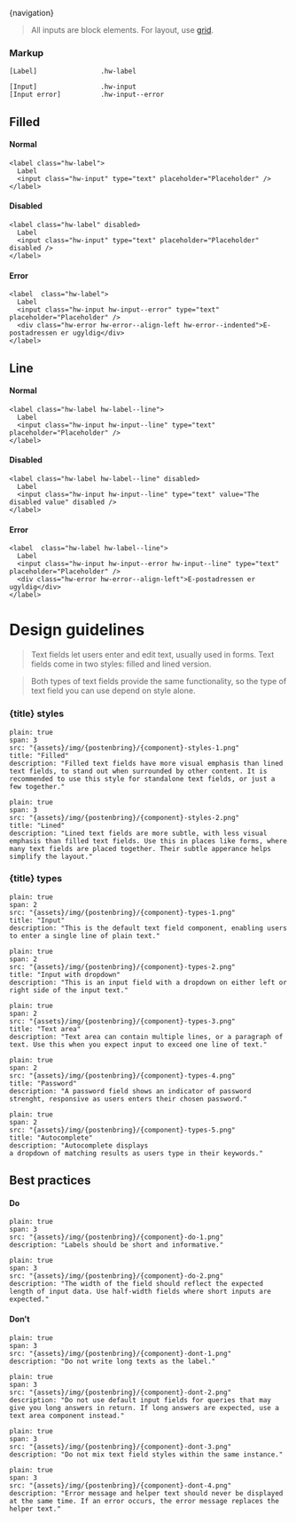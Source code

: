{navigation}


> All inputs are block elements. For layout, use [grid](/Grid).

### Markup
```code
[Label]                .hw-label

[Input]                .hw-input
[Input error]          .hw-input--error
```



## Filled

#### Normal
```html|span-3,light,plain
<label class="hw-label">
  Label
  <input class="hw-input" type="text" placeholder="Placeholder" />
</label>
```

#### Disabled
```html|span-3,light,plain
<label class="hw-label" disabled>
  Label
  <input class="hw-input" type="text" placeholder="Placeholder" disabled />
</label>
```

#### Error
```html|span-3,light,plain
<label  class="hw-label">
  Label
  <input class="hw-input hw-input--error" type="text" placeholder="Placeholder" />
  <div class="hw-error hw-error--align-left hw-error--indented">E-postadressen er ugyldig</div>
</label>
```



## Line

#### Normal
```html|span-3,light,plain
<label class="hw-label hw-label--line">
  Label
  <input class="hw-input hw-input--line" type="text" placeholder="Placeholder" />
</label>
```

#### Disabled
```html|span-3,light,plain
<label class="hw-label hw-label--line" disabled>
  Label
  <input class="hw-input hw-input--line" type="text" value="The disabled value" disabled />
</label>
```

#### Error
```html|span-3,light,plain
<label  class="hw-label hw-label--line">
  Label
  <input class="hw-input hw-input--error hw-input--line" type="text" placeholder="Placeholder" />
  <div class="hw-error hw-error--align-left">E-postadressen er ugyldig</div>
</label>
```






# Design guidelines

> Text fields let users enter and edit text, usually used in forms. Text fields come in two styles: filled and lined version.

> Both types of text fields provide the same functionality, so the type of text field you can use depend on style alone.





### {title} styles
```image
plain: true
span: 3
src: "{assets}/img/{postenbring}/{component}-styles-1.png"
title: "Filled"
description: "Filled text fields have more visual emphasis than lined text fields, to stand out when surrounded by other content. It is recommended to use this style for standalone text fields, or just a few together."
```
```image
plain: true
span: 3
src: "{assets}/img/{postenbring}/{component}-styles-2.png"
title: "Lined"
description: "Lined text fields are more subtle, with less visual emphasis than filled text fields. Use this in places like forms, where many text fields are placed together. Their subtle apperance helps simplify the layout."
```





### {title} types
```image
plain: true
span: 2
src: "{assets}/img/{postenbring}/{component}-types-1.png"
title: "Input"
description: "This is the default text field component, enabling users to enter a single line of plain text."
```
```image
plain: true
span: 2
src: "{assets}/img/{postenbring}/{component}-types-2.png"
title: "Input with dropdown"
description: "This is an input field with a dropdown on either left or right side of the input text."
```
```image
plain: true
span: 2
src: "{assets}/img/{postenbring}/{component}-types-3.png"
title: "Text area"
description: "Text area can contain multiple lines, or a paragraph of text. Use this when you expect input to exceed one line of text."
```
```image
plain: true
span: 2
src: "{assets}/img/{postenbring}/{component}-types-4.png"
title: "Password"
description: "A password field shows an indicator of password strenght, responsive as users enters their chosen password."
```
```image
plain: true
span: 2
src: "{assets}/img/{postenbring}/{component}-types-5.png"
title: "Autocomplete"
description: "Autocomplete displays
a dropdown of matching results as users type in their keywords."
```








## Best practices

#### Do

```image
plain: true
span: 3
src: "{assets}/img/{postenbring}/{component}-do-1.png"
description: "Labels should be short and informative."
```
```image
plain: true
span: 3
src: "{assets}/img/{postenbring}/{component}-do-2.png"
description: "The width of the field should reflect the expected length of input data. Use half-width fields where short inputs are expected."
```

#### Don't
  
```image
plain: true
span: 3
src: "{assets}/img/{postenbring}/{component}-dont-1.png"
description: "Do not write long texts as the label."
```
```image
plain: true
span: 3
src: "{assets}/img/{postenbring}/{component}-dont-2.png"
description: "Do not use default input fields for queries that may give you long answers in return. If long answers are expected, use a text area component instead."
```
```image
plain: true
span: 3
src: "{assets}/img/{postenbring}/{component}-dont-3.png"
description: "Do not mix text field styles within the same instance."
```
```image
plain: true
span: 3
src: "{assets}/img/{postenbring}/{component}-dont-4.png"
description: "Error message and helper text should never be displayed at the same time. If an error occurs, the error message replaces the helper text."
```

